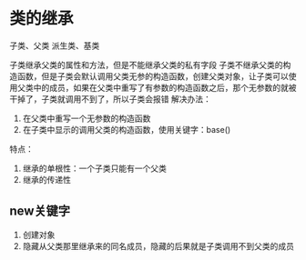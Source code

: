 # 类的继承

子类、父类
派生类、基类

子类继承父类的属性和方法，但是不能继承父类的私有字段
子类不继承父类的构造函数，但是子类会默认调用父类无参的构造函数，创建父类对象，让子类可以使用父类中的成员，如果在父类中重写了有参数的构造函数之后，那个无参数的就被干掉了，子类就调用不到了，所以子类会报错
解决办法：
1. 在父类中重写一个无参数的构造函数
2. 在子类中显示的调用父类的构造函数，使用关键字：base()

特点：
1. 继承的单根性：一个子类只能有一个父类
2. 继承的传递性

## new关键字

1. 创建对象
2. 隐藏从父类那里继承来的同名成员，隐藏的后果就是子类调用不到父类的成员